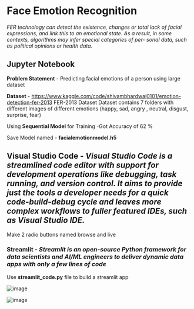 # Face Emotion Recognition

*FER technology can detect the existence, changes or total lack of facial expressions, and link this to an emotional state. As a result, in some contexts, algorithms may infer special categories of per- sonal data, such as political opinions or health data.*

## Jupyter Notebook

**Problem Statement** -  Predicting facial emotions of a person using large dataset

**Dataset**  - https://www.kaggle.com/code/shivambhardwaj0101/emotion-detection-fer-2013  FER-2013 Dataset
Dataset contains 7 folders with different images of different emotions
(happy, sad, angry , neutral, disgust, surprise, fear)

Using **Sequential Model** for Training 
-Got Accuracy of 62 % 

Save Model named - **facialemotionmodel.h5**

## Visual Studio Code - *Visual Studio Code is a streamlined code editor with support for development operations like debugging, task running, and version control. It aims to provide just the tools a developer needs for a quick code-build-debug cycle and leaves more complex workflows to fuller featured IDEs, such as Visual Studio IDE.*


Make 2 radio buttons named browse and live


### Streamlit - *Streamlit is an open-source Python framework for data scientists and AI/ML engineers to deliver dynamic data apps with only a few lines of code*

Use **streamlit_code.py** file to build a streamlit app

![image](https://github.com/TheDhumakSpot/Face-Emotion-Recognotion/assets/118016094/5c29d1da-2d72-4cfe-8416-d403acddc5ee)

![image](https://github.com/TheDhumakSpot/Face-Emotion-Recognotion/assets/118016094/5c39e8ff-7645-4f96-974f-5bc865643dfb)



